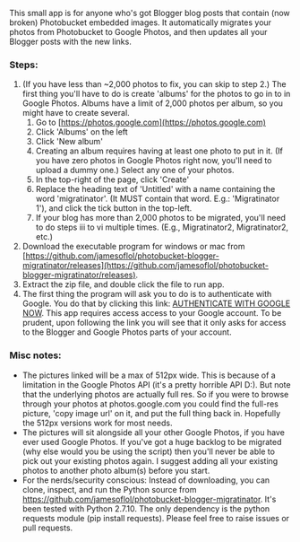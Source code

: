 This small app is for anyone who's got Blogger blog posts that contain (now broken) Photobucket embedded images. It automatically migrates your photos from Photobucket to Google Photos, and then updates all your Blogger posts with the new links.

### Steps:

1. (If you have less than ~2,000 photos to fix, you can skip to step 2.) The first thing you'll have to do is create 'albums' for the photos to go in to in Google Photos. Albums have a limit of 2,000 photos per album, so you might have to create several.
    1. Go to [https://photos.google.com](https://photos.google.com)
    2. Click 'Albums' on the left
    3. Click 'New album'
    4. Creating an album requires having at least one photo to put in it. (If you have zero photos in Google Photos right now, you'll need to upload a dummy one.) Select any one of your photos.
    5. In the top-right of the page, click 'Create'
    6. Replace the heading text of 'Untitled' with a name containing the word 'migratinator'. (It MUST contain that word. E.g.: 'Migratinator 1'), and click the tick button in the top-left.
    7. If your blog has more than 2,000 photos to be migrated, you'll need to do steps iii to vi multiple times. (E.g., Migratinator2, Migratinator2, etc.)
2. Download the executable program for windows or mac from [https://github.com/jamesoflol/photobucket-blogger-migratinator/releases](https://github.com/jamesoflol/photobucket-blogger-migratinator/releases).
3. Extract the zip file, and double click the file to run app.
4. The first thing the program will ask you to do is to authenticate with Google. You do that by clicking this link: [AUTHENTICATE WITH GOOGLE NOW](https://accounts.google.com/o/oauth2/v2/auth?redirect_uri=https://jamesoflol.github.io/photobucket-blogger-migratinator/auth_success&prompt=consent&response_type=code&client_id=475469684563-3tkh3bscomb3548fq4fs8fg7b5t34qlf.apps.googleusercontent.com&scope=https://www.googleapis.com/auth/blogger+https://picasaweb.google.com/data/&access_type=offline). This app requires access access to your Google account. To be prudent, upon following the link you will see that it only asks for access to the Blogger and Google Photos parts of your account.

### Misc notes:
* The pictures linked will be a max of 512px wide. This is because of a limitation in the Google Photos API (it's a pretty horrible API D:). But note that the underlying photos are actually full res. So if you were to browse through your photos at photos.google.com you could find the full-res picture, 'copy image url' on it, and put the full thing back in. Hopefully the 512px versions work for most needs.
* The pictures will sit alongside all your other Google Photos, if you have ever used Google Photos. If you've got a huge backlog to be migrated (why else would you be using the script) then you'll never be able to pick out your existing photos again. I suggest adding all your existing photos to another photo album(s) before you start.
* For the nerds/security conscious: Instead of downloading, you can clone, inspect, and run the Python source from https://github.com/jamesoflol/photobucket-blogger-migratinator. It's been tested with Python 2.7.10. The only dependency is the python requests module (pip install requests). Please feel free to raise issues or pull requests.
